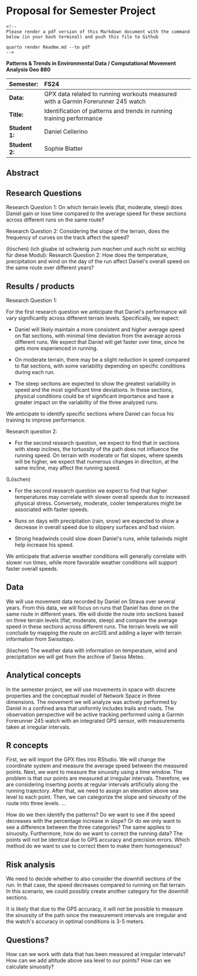 # Proposal for Semester Project

```{=html}
<!-- 
Please render a pdf version of this Markdown document with the command below (in your bash terminal) and push this file to Github

quarto render Readme.md --to pdf
-->
```
**Patterns & Trends in Environmental Data / Computational Movement Analysis Geo 880**

| Semester:      | FS24                                                                             |
|:---------------|:----------------------------------------                                         |
| **Data:**      | GPX data related to running workouts measured with a Garmin Forerunner 245 watch |
| **Title:**     | Identification of patterns and trends in running training performance            |
| **Student 1:** | Daniel Cellerino                                                                 | 
| **Student 2:** | Sophie Blatter                                                                   |

## Abstract

<!-- (50-60 words) -->

## Research Questions

<!-- (50-60 words) -->

Research Question 1: On which terrain levels (flat, moderate, steep) does Daniel gain or lose time compared to the average speed for these sections across different runs on the same route?

Research Question 2: Considering the slope of the terrain, does the frequency of curves on the track affect the speed?

(löschen)
(ich gluabe ist schwierig zum machen und auch nicht so wichtig für diese Modul): Research Question 2: How does the temperature, precipitation and wind on the day of the run affect Daniel's overall speed on the same route over different years?

## Results / products

<!-- What do you expect, anticipate? -->

Research Question 1:

For the first research question we anticipate that Daniel's performance will vary significantly across different terrain levels. Specifically, we expect:

-   Daniel will likely maintain a more consistent and higher average speed on flat sections, with minimal time deviation from the average across different runs. We expect that Daniel will get faster over time, since he gets more experienced in running.

-   On moderate terrain, there may be a slight reduction in speed compared to flat sections, with some variability depending on specific conditions during each run.

-   The steep sections are expected to show the greatest variability in speed and the most significant time deviations. In these sections, physical conditions could be of significant importance and have a greater impact on the variability of the three analyzed runs.

We anticipate to identify specific sections where Daniel can focus his training to improve performance.

Research question 2:

-   For the second research question, we expect to find that in sections with steep inclines, the tortuosity of the path does not influence the running speed. On terrain with moderate or flat slopes, where speeds will be higher, we expect that numerous changes in direction, at the same incline, may affect the running speed.


(Löschen)

-   For the second research question we expect to find that higher temperatures may correlate with slower overall speeds due to increased physical stress. Conversely, moderate, cooler temperatures might be associated with faster speeds.

-   Runs on days with precipitation (rain, snow) are expected to show a decrease in overall speed due to slippery surfaces and bad vision.

-   Strong headwinds could slow down Daniel's runs, while tailwinds might help increase his speed.

We anticipate that adverse weather conditions will generally correlate with slower run times, while more favorable weather conditions will support faster overall speeds.

## Data

<!-- What data will you use? Will you require additional context data? Where do you get this data from? Do you already have all the data? -->

We will use movement data recorded by Daniel on Strava over several years. From this data, we will focus on runs that Daniel has done on the same route in different years. We will divide the route into sections based on three terrain levels (flat, moderate, steep) and compare the average speed in these sections across different runs. The terrain levels we will conclude by mapping the route on arcGIS and adding a layer with terrain information from Swisstopo.

(löschen)
The weather data with information on temperature, wind and precipitation we will get from the archive of Swiss Meteo.

## Analytical concepts

In the semester project, we will use movements in space with discrete properties and the conceptual model of Network Space in three dimensions. The movement we will analyze was actively performed by Daniel in a confined area that uniformly includes trails and roads. The observation perspective will be active tracking performed using a Garmin Forerunner 245 watch with an integrated GPS sensor, with measurements taken at irregular intervals.
<!-- Which analytical concepts will you use? What conceptual movement spaces and respective modelling approaches of trajectories will you be using? What additional spatial analysis methods will you be using? -->

## R concepts

First, we will import the GPX files into RStudio.
We will change the coordinate system and measure the average speed between the measured points.
Next, we want to measure the sinuosity using a time window. The problem is that our points are measured at irregular intervals. Therefore, we are considering inserting points at regular intervals artificially along the running trajectory. After that, we need to assign an elevation above sea level to each point. Then, we can categorize the slope and sinuosity of the route into three levels. ...

How do we then identify the patterns? Do we want to see if the speed decreases with the percentage increase in slope? Or do we only want to see a difference between the three categories? The same applies to sinuosity. Furthermore, how do we want to correct the running data? The points will not be identical due to GPS accuracy and precision errors. Which method do we want to use to correct them to make them homogeneous?

<!-- Which R concepts, functions, packages will you mainly use. What additional spatial analysis methods will you be using? -->

## Risk analysis

We need to decide whether to also consider the downhill sections of the run. In that case, the speed decreases compared to running on flat terrain. In this scenario, we could possibly create another category for the downhill sections.


It is likely that due to the GPS accuracy, it will not be possible to measure the sinuosity of the path since the measurement intervals are irregular and the watch's accuracy in optimal conditions is 3-5 meters.
<!-- What could be the biggest challenges/problems you might face? What is your plan B? -->

## Questions?
How can we work with data that has been measured at irregular intervals?
How can we add altitude above sea level to our points?
How can we calculate sinuosity?

<!-- Which questions would you like to discuss at the coaching session? -->
